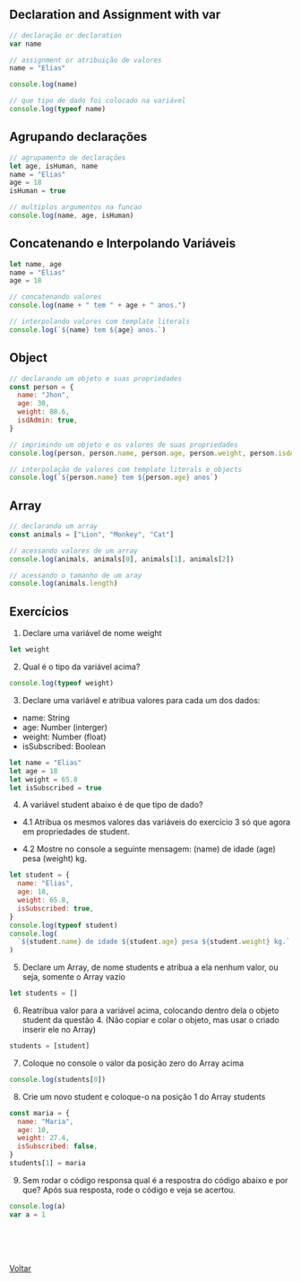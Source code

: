 ## Declaration and Assignment with var

```js
// declaração or declaration
var name

// assignment or atribuição de valores
name = "Elias"

console.log(name)

// que tipo de dado foi colocado na variável
console.log(typeof name)
```

## Agrupando declarações

```js
// agrupamento de declarações
let age, isHuman, name
name = "Elias"
age = 18
isHuman = true

// multiplos argumentos na funcao
console.log(name, age, isHuman)
```

## Concatenando e Interpolando Variáveis

```js
let name, age
name = "Elias"
age = 18

// concatenando valores
console.log(name + " tem " + age + " anos.")

// interpolando valores com template literals
console.log(`${name} tem ${age} anos.`)
```

## Object

```js
// declarando um objeto e suas propriedades
const person = {
  name: "Jhon",
  age: 30,
  weight: 88.6,
  isdAdmin: true,
}

// imprimindo um objeto e os valores de suas propriedades
console.log(person, person.name, person.age, person.weight, person.isdAdmin)

// interpolação de valores com template literals e objects
console.log(`${person.name} tem ${person.age} anos`)
```

## Array

```js
// declarando um array
const animals = ["Lion", "Monkey", "Cat"]

// acessando valores de um array
console.log(animals, animals[0], animals[1], animals[2])

// acessando o tamanho de um aray
console.log(animals.length)
```

## Exercícios

1. Declare uma variável de nome weight

```js
let weight
```

2. Qual é o tipo da variável acima?

```js
console.log(typeof weight)
```

3. Declare uma variável e atribua valores para cada um dos dados:

- name: String
- age: Number (interger)
- weight: Number (float)
- isSubscribed: Boolean

```js
let name = "Elias"
let age = 18
let weight = 65.8
let isSubscribed = true
```

4.  A variável student abaixo é de que tipo de dado?

- 4.1 Atribua os mesmos valores das variáveis do exercício 3 só que agora em propriedades de student.

- 4.2 Mostre no console a seguinte mensagem: (name) de idade (age) pesa (weight) kg.

```js
let student = {
  name: "Elias",
  age: 18,
  weight: 65.8,
  isSubscribed: true,
}
console.log(typeof student)
console.log(
  `${student.name} de idade ${student.age} pesa ${student.weight} kg.`
)
```

5. Declare um Array, de nome students e atribua a ela nenhum valor, ou seja, somente o Array vazio

```js
let students = []
```

6. Reatribua valor para a variável acima, colocando dentro dela o objeto student da questão 4. (Não copiar e colar o objeto, mas usar o criado inserir ele no Array)

```js
students = [student]
```

7. Coloque no console o valor da posição zero do Array acima

```js
console.log(students[0])
```

8. Crie um novo student e coloque-o na posição 1 do Array students

```js
const maria = {
  name: "Maria",
  age: 10,
  weight: 27.4,
  isSubscribed: false,
}
students[1] = maria
```

9. Sem rodar o código responsa qual é a respostra do código abaixo e por que? Após sua resposta, rode o código e veja se acertou.

```js
console.log(a)
var a = 1
```

<br>
<br>

<br>

<a href="../README.md">Voltar</a>

